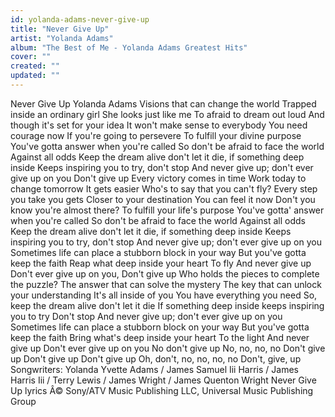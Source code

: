 ```yaml
---
id: yolanda-adams-never-give-up
title: "Never Give Up"
artist: "Yolanda Adams"
album: "The Best of Me - Yolanda Adams Greatest Hits"
cover: ""
created: ""
updated: ""
---
```


Never Give Up
Yolanda Adams
Visions that can change the world 
Trapped inside an ordinary girl 
She looks just like me 
To afraid to dream out loud
And though it's set for your idea 
It won't make sense to everybody 
You need courage now 
If you're going to persevere
To fulfill your divine purpose 
You've gotta answer when you're called 
So don't be afraid to face the world 
Against all odds
Keep the dream alive don't let it die, if something deep inside 
Keeps inspiring you to try, don't stop 
And never give up; don't ever give up on you 
Don't give up
Every victory comes in time 
Work today to change tomorrow 
It gets easier 
Who's to say that you can't fly?
Every step you take you gets 
Closer to your destination 
You can feel it now 
Don't you know you're almost there?
To fulfill your life's purpose 
You've gotta' answer when you're called 
So don't be afraid to face the world 
Against all odds
Keep the dream alive don't let it die, if something deep inside 
Keeps inspiring you to try, don't stop 
And never give up; don't ever give up on you
Sometimes life can place a stubborn block in your way 
But you've gotta keep the faith 
Reap what deep inside your heart 
To fly
And never give up 
Don't ever give up on you, 
Don't give up
Who holds the pieces to complete the puzzle? 
The answer that can solve the mystery 
The key that can unlock your understanding 
It's all inside of you 
You have everything you need
So, keep the dream alive don't let it die 
If something deep inside keeps inspiring you to try 
Don't stop 
And never give up; don't ever give up on you
Sometimes life can place a stubborn block on your way 
But you've gotta keep the faith 
Bring what's deep inside your heart 
To the light
And never give up 
Don't ever give up on you 
No don't give up 
No, no, no, no
Don't give up 
Don't give up 
Don't give up 
Oh, don't, no, no, no, no 
Don't, give, up
Songwriters: Yolanda Yvette Adams / James Samuel Iii Harris / James Harris Iii / Terry Lewis / James Wright / James Quenton Wright
Never Give Up lyrics Â© Sony/ATV Music Publishing LLC, Universal Music Publishing Group